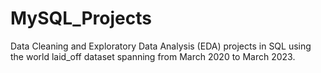 # MySQL_Projects

Data Cleaning and Exploratory Data Analysis (EDA) projects in SQL using the world laid_off dataset spanning from March 2020 to March 2023.

